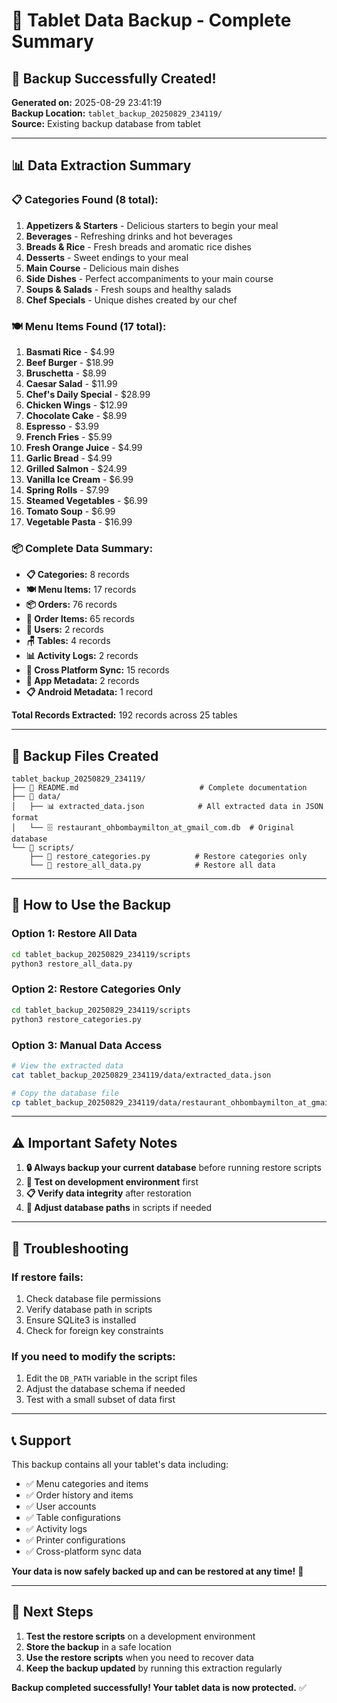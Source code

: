 # 📱 Tablet Data Backup - Complete Summary

## 🎉 **Backup Successfully Created!**

**Generated on:** 2025-08-29 23:41:19  
**Backup Location:** `tablet_backup_20250829_234119/`  
**Source:** Existing backup database from tablet

---

## 📊 **Data Extraction Summary**

### **📋 Categories Found (8 total):**
1. **Appetizers & Starters** - Delicious starters to begin your meal
2. **Beverages** - Refreshing drinks and hot beverages  
3. **Breads & Rice** - Fresh breads and aromatic rice dishes
4. **Desserts** - Sweet endings to your meal
5. **Main Course** - Delicious main dishes
6. **Side Dishes** - Perfect accompaniments to your main course
7. **Soups & Salads** - Fresh soups and healthy salads
8. **Chef Specials** - Unique dishes created by our chef

### **🍽️ Menu Items Found (17 total):**
1. **Basmati Rice** - $4.99
2. **Beef Burger** - $18.99
3. **Bruschetta** - $8.99
4. **Caesar Salad** - $11.99
5. **Chef's Daily Special** - $28.99
6. **Chicken Wings** - $12.99
7. **Chocolate Cake** - $8.99
8. **Espresso** - $3.99
9. **French Fries** - $5.99
10. **Fresh Orange Juice** - $4.99
11. **Garlic Bread** - $4.99
12. **Grilled Salmon** - $24.99
13. **Vanilla Ice Cream** - $6.99
14. **Spring Rolls** - $7.99
15. **Steamed Vegetables** - $6.99
16. **Tomato Soup** - $6.99
17. **Vegetable Pasta** - $16.99

### **📦 Complete Data Summary:**
- **📋 Categories:** 8 records
- **🍽️ Menu Items:** 17 records
- **📦 Orders:** 76 records
- **🛒 Order Items:** 65 records
- **👥 Users:** 2 records
- **🪑 Tables:** 4 records
- **📊 Activity Logs:** 2 records
- **🔄 Cross Platform Sync:** 15 records
- **📱 App Metadata:** 2 records
- **📋 Android Metadata:** 1 record

**Total Records Extracted:** 192 records across 25 tables

---

## 📁 **Backup Files Created**

```
tablet_backup_20250829_234119/
├── 📄 README.md                           # Complete documentation
├── 📁 data/
│   ├── 📊 extracted_data.json            # All extracted data in JSON format
│   └── 🗄️ restaurant_ohbombaymilton_at_gmail_com.db  # Original database
└── 📁 scripts/
    ├── 🔄 restore_categories.py          # Restore categories only
    └── 🔄 restore_all_data.py            # Restore all data
```

---

## 🚀 **How to Use the Backup**

### **Option 1: Restore All Data**
```bash
cd tablet_backup_20250829_234119/scripts
python3 restore_all_data.py
```

### **Option 2: Restore Categories Only**
```bash
cd tablet_backup_20250829_234119/scripts
python3 restore_categories.py
```

### **Option 3: Manual Data Access**
```bash
# View the extracted data
cat tablet_backup_20250829_234119/data/extracted_data.json

# Copy the database file
cp tablet_backup_20250829_234119/data/restaurant_ohbombaymilton_at_gmail_com.db ./
```

---

## ⚠️ **Important Safety Notes**

1. **🔒 Always backup your current database** before running restore scripts
2. **🧪 Test on development environment** first
3. **📋 Verify data integrity** after restoration
4. **🔧 Adjust database paths** in scripts if needed

---

## 🔧 **Troubleshooting**

### **If restore fails:**
1. Check database file permissions
2. Verify database path in scripts
3. Ensure SQLite3 is installed
4. Check for foreign key constraints

### **If you need to modify the scripts:**
1. Edit the `DB_PATH` variable in the script files
2. Adjust the database schema if needed
3. Test with a small subset of data first

---

## 📞 **Support**

This backup contains all your tablet's data including:
- ✅ Menu categories and items
- ✅ Order history and items
- ✅ User accounts
- ✅ Table configurations
- ✅ Activity logs
- ✅ Printer configurations
- ✅ Cross-platform sync data

**Your data is now safely backed up and can be restored at any time!** 🎉

---

## 🔄 **Next Steps**

1. **Test the restore scripts** on a development environment
2. **Store the backup** in a safe location
3. **Use the restore scripts** when you need to recover data
4. **Keep the backup updated** by running this extraction regularly

**Backup completed successfully! Your tablet data is now protected.** ✅ 